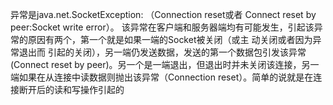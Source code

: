 异常是java.net.SocketException: （Connection reset或者 Connect reset by peer:Socket write error）。
该异常在客户端和服务器端均有可能发生，引起该异常的原因有两个，第一个就是如果一端的Socket被关闭（或主
动关闭或者因为异常退出而 引起的关闭），另一端仍发送数据，发送的第一个数据包引发该异常 (Connect reset
 by peer)。另一个是一端退出，但退出时并未关闭该连接，另一端如果在从连接中读数据则抛出该异常（Connection
  reset）。简单的说就是在连接断开后的读和写操作引起的
